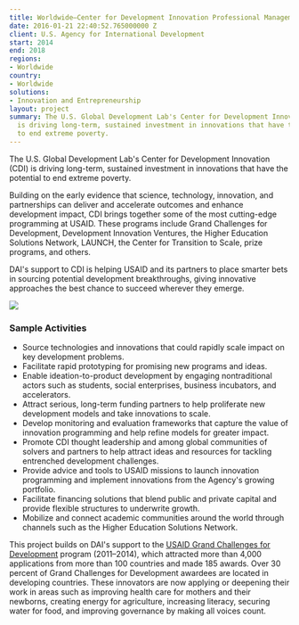 ```yaml
---
title: Worldwide—Center for Development Innovation Professional Management Services
date: 2016-01-21 22:40:52.765000000 Z
client: U.S. Agency for International Development
start: 2014
end: 2018
regions:
- Worldwide
country:
- Worldwide
solutions:
- Innovation and Entrepreneurship
layout: project
summary: The U.S. Global Development Lab's Center for Development Innovation (CDI)
  is driving long-term, sustained investment in innovations that have the potential
  to end extreme poverty.
---
```


The U.S. Global Development Lab's Center for Development Innovation (CDI) is driving long-term, sustained investment in innovations that have the potential to end extreme poverty.

Building on the early evidence that science, technology, innovation, and partnerships can deliver and accelerate outcomes and enhance development impact, CDI brings together some of the most cutting-edge programming at USAID. These programs include Grand Challenges for Development, Development Innovation Ventures, the Higher Education Solutions Network, LAUNCH, the Center for Transition to Scale, prize programs, and others.

DAI's support to CDI is helping USAID and its partners to place smarter bets in sourcing potential development breakthroughs, giving innovative approaches the best chance to succeed wherever they emerge.

![][1]

###  Sample Activities

* Source technologies and innovations that could rapidly scale impact on key development problems.
* Facilitate rapid prototyping for promising new programs and ideas.
* Enable ideation-to-product development by engaging nontraditional actors such as students, social enterprises, business incubators, and accelerators.
* Attract serious, long-term funding partners to help proliferate new development models and take innovations to scale.
* Develop monitoring and evaluation frameworks that capture the value of innovation programming and help refine models for greater impact.
* Promote CDI thought leadership and among global communities of solvers and partners to help attract ideas and resources for tackling entrenched development challenges.
* Provide advice and tools to USAID missions to launch innovation programming and implement innovations from the Agency's growing portfolio.
* Facilitate financing solutions that blend public and private capital and provide flexible structures to underwrite growth.
* Mobilize and connect academic communities around the world through channels such as the Higher Education Solutions Network.

This project builds on DAI's support to the [USAID Grand Challenges for Development][2] program (2011–2014), which attracted more than 4,000 applications from more than 100 countries and made 185 awards. Over 30 percent of Grand Challenges for Development awardees are located in developing countries. These innovators are now applying or deepening their work in areas such as improving health care for mothers and their newborns, creating energy for agriculture, increasing literacy, securing water for food, and improving governance by making all voices count.  

[1]: /assets/images/projects/CDI-pic-1.jpg
[2]: our-work/projects/worldwide-grand-challenges-development-implementation-services
